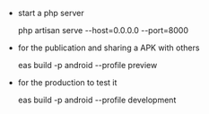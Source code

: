 * start a php server 
    
    php artisan serve --host=0.0.0.0 --port=8000



* for the publication and sharing a APK with others 
    
    eas build -p android --profile preview



* for the production to test it 
    
    eas build -p android --profile development
